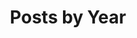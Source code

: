 ---
title: "Posts by Year"
permalink: /blog/
layout: posts
entries_layout: grid
classes: wide
author_profile: false
---